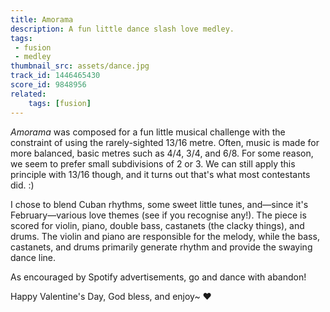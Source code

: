 ```yaml
---
title: Amorama
description: A fun little dance slash love medley.
tags:
 - fusion
 - medley
thumbnail_src: assets/dance.jpg
track_id: 1446465430
score_id: 9848956
related:
    tags: [fusion]
---
```


_Amorama_ was composed for a fun little musical challenge with the constraint of using the rarely-sighted 13/16 metre. Often, music is made for more balanced, basic metres such as 4/4, 3/4, and 6/8. For some reason, we seem to prefer small subdivisions of 2 or 3. We can still apply this principle with 13/16 though, and it turns out that's what most contestants did. :)

I chose to blend Cuban rhythms, some sweet little tunes, and—since it's February—various love themes (see if you recognise any!). The piece is scored for violin, piano, double bass, castanets (the clacky things), and drums. The violin and piano are responsible for the melody, while the bass, castanets, and drums primarily generate rhythm and provide the swaying dance line.

As encouraged by Spotify advertisements, go and dance with abandon!

Happy Valentine's Day, God bless, and enjoy~ ❤️
